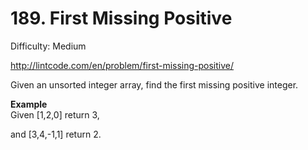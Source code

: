 # 189. First Missing Positive

Difficulty: Medium

http://lintcode.com/en/problem/first-missing-positive/

Given an unsorted integer array, find the first missing positive integer.

**Example**  
Given [1,2,0] return 3,

and [3,4,-1,1] return 2.
